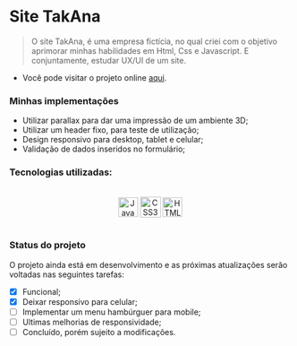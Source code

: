 # **Site TakAna**

>O site TakAna, é uma empresa fictícia, no qual criei com o objetivo aprimorar minhas habilidades em Html, Css e Javascript. E conjuntamente, estudar UX/UI de um site.

* Você pode visitar o projeto online [aqui](https://caazia.github.io/siteTakana/).

### **Minhas implementações**

- Utilizar parallax para dar uma impressão de um ambiente 3D;
- Utilizar um header fixo, para teste de utilização;
- Design responsivo para desktop, tablet e celular;
- Validação de dados inseridos no formulário;

### **Tecnologias utilizadas:**

<div style="display: inline_block" align="center"><br />
    <img src="https://img.shields.io/badge/JavaScript-F7DF1E?style=for-the-badge&logo=javascript&logoColor=black" height="35px" alt="JavaScript" align="center" />
    <img src="https://img.shields.io/badge/CSS3-1572B6?style=for-the-badge&logo=css3&logoColor=white" height="37px" alt="CSS3" align="center" />
    <img src="https://img.shields.io/badge/HTML5-E34F26?style=for-the-badge&logo=html5&logoColor=white" height="35px" alt="HTML5" align="center" />
</div><br />

### **Status do projeto**

O projeto ainda está em desenvolvimento e as próximas atualizações serão voltadas nas seguintes tarefas:

- [x] Funcional;
- [x] Deixar responsivo para celular;
- [ ] Implementar um menu hambúrguer para mobile;
- [ ] Ultimas melhorias de responsividade;
- [ ] Concluído, porém sujeito a modificações.
